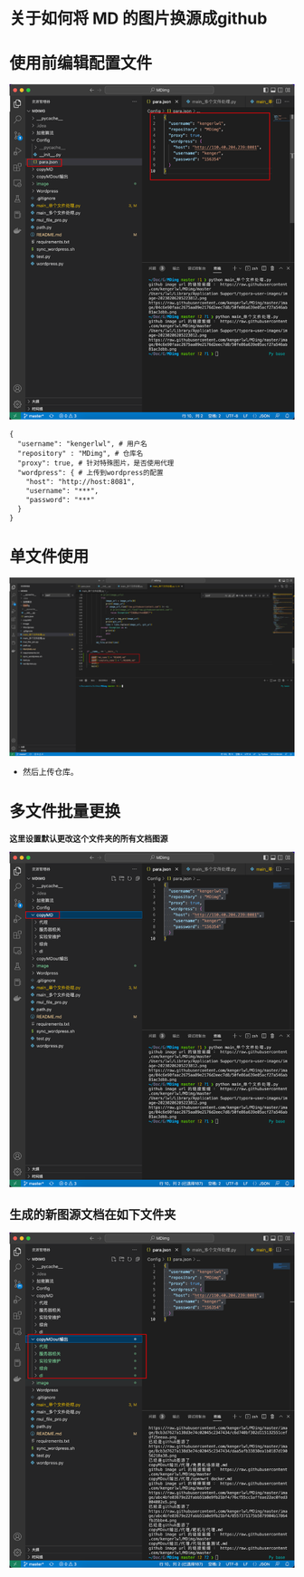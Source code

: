 # 关于如何将 MD 的图片换源成github



# 使用前编辑配置文件

![image-20230206205436715](https://raw.githubusercontent.com/kengerlwl/kengerlwl.github.io/master/image/04c6e90faac2675aa89e2176d2eec7d8/0cfd91a41ae5d32ea7f56bd58e6ac9af.png)

```
{
  "username": "kengerlwl", # 用户名
  "repository" : "MDimg", # 仓库名
  "proxy": true, # 针对特殊图片，是否使用代理
  "wordpress": { # 上传到wordpress的配置
    "host": "http://host:8081",
    "username": "***",
    "password": "***"
  }
}
```



# 单文件使用

![image-20230206205223812](https://raw.githubusercontent.com/kengerlwl/kengerlwl.github.io/master/image/04c6e90faac2675aa89e2176d2eec7d8/b46d94e1f7d9535afb98173c704bda0e.png)



- 然后上传仓库。



# 多文件批量更换

**这里设置默认更改这个文件夹的所有文档图源**

![image-20230206205616493](https://raw.githubusercontent.com/kengerlwl/kengerlwl.github.io/master/image/04c6e90faac2675aa89e2176d2eec7d8/941a43b4e962abb55908fa077eec0ad3.png)



## 生成的新图源文档在如下文件夹

![image-20230206205730187](https://raw.githubusercontent.com/kengerlwl/kengerlwl.github.io/master/image/04c6e90faac2675aa89e2176d2eec7d8/b32536486b294ebe49e34d764d5fd524.png)



